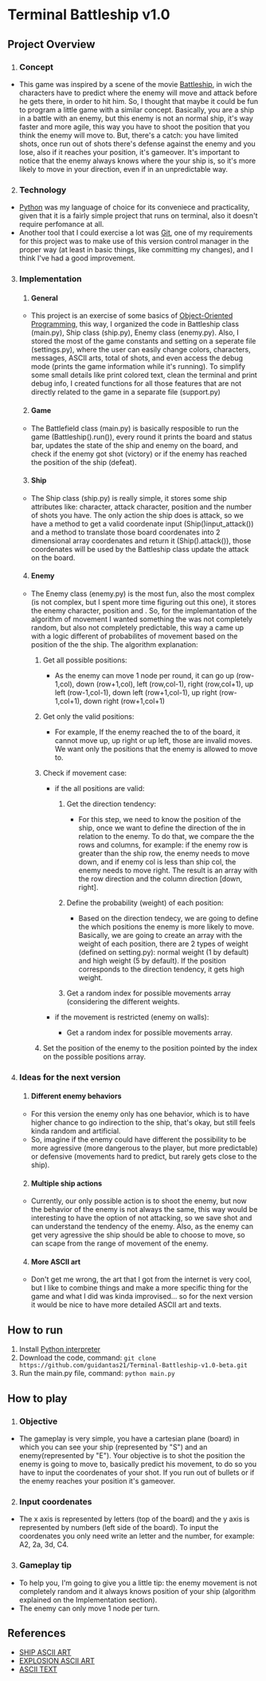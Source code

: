# Terminal Battleship v1.0

## Project Overview

1. ### Concept
- This game was inspired by a scene of the movie [Battleship](https://www.imdb.com/title/tt1440129/), in wich the characters have to predict where the enemy will move and attack before he gets there, in order to hit him. So, I thought that maybe it could be fun to program a little game with a similar concept. Basically, you are a ship in a battle with an enemy, but this enemy is not an normal ship, it's way faster and more agile, this way you have to shoot the position that you think the enemy will move to. But, there's a catch: you have limited shots, once run out of shots there's defense against the enemy and you lose, also if it reaches your position, it's gameover. It's important to notice that the enemy always knows where the your ship is, so it's more likely to move in your direction, even if in an unpredictable way. 


2. ### Technology
- [Python](https://www.python.org/) was my language of choice for its conveniece and practicality, given that it is a fairly simple project that runs on terminal, also it doesn't require perfomance at all.
- Another tool that I could exercise a lot was [Git](https://git-scm.com/), one of my requirements for this project was to make use of this version control manager in the proper way (at least in basic things, like committing my changes), and I think I've had a good improvement. 


3. ### Implementation

    1. #### General
    - This project is an exercise of some basics of [Object-Oriented Programming](https://en.wikipedia.org/wiki/Object-oriented_programming), this way, I organized the code in Battleship class (main.py), Ship class (ship.py), Enemy class (enemy.py). Also, I stored the most of the game constants and setting on a seperate file (settings.py), where the user can easily change colors, characters, messages, ASCII arts, total of shots, and even access the debug mode (prints the game information while it's running). To simplify some small details like print colored text, clean the terminal and print debug info, I created functions for all those features that are not directly related to the game in a separate file (support.py)

    2. #### Game
    - The Battlefield class (main.py) is basically resposible to run the game (Battleship().run()), every round it prints the board and status bar, updates the state of the ship and enemy on the board, and check if the enemy got shot (victory) or if the enemy has reached the position of the ship (defeat).

    3. #### Ship
    - The Ship class (ship.py) is really simple, it stores some ship attributes like: character, attack character, position and the number of shots you have. The only action the ship does is attack, so we have a method to get a valid coordenate input (Ship()input_attack()) and a method to translate those board coordenates into 2 dimensional array coordenates and return it (Ship().attack()), those coordenates will be used by the Battleship class update the attack on the board.

    4. #### Enemy
    - The Enemy class (enemy.py) is the most fun, also the most complex (is not complex, but I spent more time figuring out this one), it stores the enemy character, position and . So, for the implemantation of the algorithm of movement I wanted something the was not completely random, but also not completely predictable, this way a came up with a logic different of probabilites of movement based on the position of the the ship. The algorithm explanation:

        1. Get all possible positions:
            - As the enemy can move 1 node per round, it can go up (row-1,col), down (row+1,col), left (row,col-1), right (row,col+1), up left (row-1,col-1), down left (row+1,col-1), up right (row-1,col+1), down right (row+1,col+1)

        2. Get only the valid positions:
            - For example, If the enemy reached the to of the board, it cannot move up, up right or up left, those are invalid moves. We want only the positions that the enemy is allowed to move to.

        3. Check if movement case:
            - if the all positions are valid:
                1. Get the direction tendency:
                    - For this step, we need to know the position of the ship, once we want to define the direction of the in relation to the enemy. To do that, we compare the the rows and columns, for example: if the enemy row is greater than the ship row, the enemy needs to move down, and if enemy col is less than ship col, the enemy needs to move right. The result is an array with the row direction and the column direction [down, right]. 
                
                2. Define the probability (weight) of each position:
                    - Based on the direction tendecy, we are going to define the which positions the enemy is more likely to move. Basically, we are going to create an array with the weight of each position, there are 2 types of weight (defined on setting.py): normal weight (1 by default) and high weight (5 by default). If the position corresponds to the direction tendency, it gets high weight.

                3. Get a random index for possible movements array (considering the different weights.
            
            - if the movement is restricted (enemy on walls):
                - Get a random index for possible movements array.

        4. Set the position of the enemy to the position pointed by the index on the possible positions array.


4. ### Ideas for the next version

    1. #### Different enemy behaviors
    - For this version the enemy only has one behavior, which is to have higher chance to go indirection to the ship, that's okay, but still feels kinda random and artificial. 
    - So, imagine if the enemy could have different the possibility to be more agressive (more dangerous to the player, but more predictable) or defensive (movements hard to predict, but rarely gets close to the ship).

    2. #### Multiple ship actions
    - Currently, our only possible action is to shoot the enemy, but now the behavior of the enemy is not always the same, this way would be interesting to have the option of not attacking, so we save shot and can understand the tendency of the enemy. Also, as the enemy can get very agressive the ship should be able to choose to move, so can scape from the range of movement of the enemy.

    4. #### More ASCII art
    - Don't get me wrong, the art that I got from the internet is very cool, but I like to combine things and make a more specific thing for the game and what I did was kinda improvised... so for the next version it would be nice to have more detailed ASCII art and texts. 

## How to run

1. Install [Python interpreter](https://www.python.org/downloads/)
2. Download the code, command: `git clone https://github.com/guidantas21/Terminal-Battleship-v1.0-beta.git`
3. Run the main.py file, command: `python main.py`


## How to play

1. ### Objective
- The gameplay is very simple, you have a cartesian plane (board) in which you can see your ship (represented by "S") and an enemy(represented by "E"). Your objective is to shot the position the enemy is going to move to, basically predict his movement, to do so you have to input the coordenates of your shot. If you run out of bullets or if the enemy reaches your position it's gameover.

2. ### Input coordenates
- The x axis is represented by letters (top of the board) and the y axis is represented by numbers (left side of the board). To input the coordenates you only need write an letter and the number, for example: A2, 2a, 3d, C4.

3. ### Gameplay tip
- To help you, I'm going to give you a little tip: the enemy movement is not completely random and it always knows position of your ship (algorithm explained on the Implementation section).
- The enemy can only move 1 node per turn.  


## References
- [SHIP ASCII ART](https://www.asciiart.eu/vehicles/navy)
- [EXPLOSION ASCII ART](https://www.asciiart.eu/weapons/explosives)
- [ASCII TEXT](https://patorjk.com/software/taag/#p=display&f=Graffiti&t=Type%20Something%20)